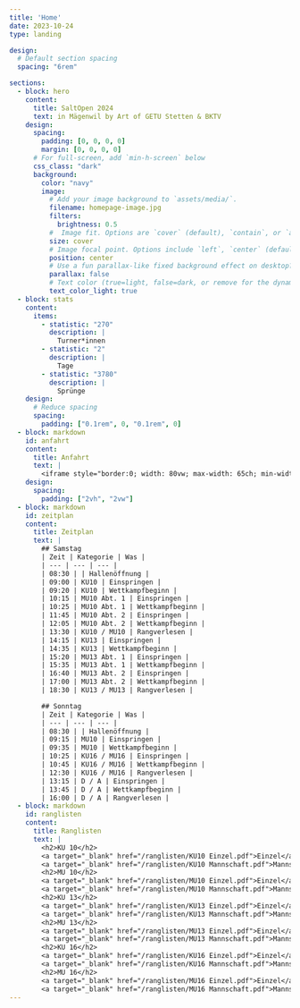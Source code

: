 ```yaml
---
title: 'Home'
date: 2023-10-24
type: landing

design:
  # Default section spacing
  spacing: "6rem"

sections:
  - block: hero
    content:
      title: SaltOpen 2024
      text: in Mägenwil by Art of GETU Stetten & BKTV
    design:
      spacing:
        padding: [0, 0, 0, 0]
        margin: [0, 0, 0, 0]
      # For full-screen, add `min-h-screen` below
      css_class: "dark"
      background:
        color: "navy"
        image:
          # Add your image background to `assets/media/`.
          filename: homepage-image.jpg
          filters:
            brightness: 0.5
          #  Image fit. Options are `cover` (default), `contain`, or `actual` size.
          size: cover
          # Image focal point. Options include `left`, `center` (default), or `right`.
          position: center
          # Use a fun parallax-like fixed background effect on desktop? true/false
          parallax: false
          # Text color (true=light, false=dark, or remove for the dynamic theme color).
          text_color_light: true
  - block: stats
    content:
      items:
        - statistic: "270"
          description: |
            Turner*innen
        - statistic: "2"
          description: |
            Tage
        - statistic: "3780"
          description: |
            Sprünge
    design:
      # Reduce spacing
      spacing:
        padding: ["0.1rem", 0, "0.1rem", 0]
  - block: markdown
    id: anfahrt
    content:
      title: Anfahrt
      text: |
        <iframe style="border:0; width: 80vw; max-width: 65ch; min-width: 20vw; height: 50vh" loading="lazy" frameborder="0" allowfullscreen src="https://www.google.com/maps/embed/v1/place?q=Doppelturnhalle+Oberfeld&key=AIzaSyC4vUMEDH0hY2gPC5FFIzmHb0p6F7_ZVh4"></iframe>
    design:
      spacing:
        padding: ["2vh", "2vw"]
  - block: markdown
    id: zeitplan
    content:
      title: Zeitplan
      text: |
        ## Samstag
        | Zeit | Kategorie | Was |
        | --- | --- | --- |
        | 08:30 | | Hallenöffnung |
        | 09:00 | KU10 | Einspringen |
        | 09:20 | KU10 | Wettkampfbeginn |
        | 10:15 | MU10 Abt. 1 | Einspringen |
        | 10:25 | MU10 Abt. 1 | Wettkampfbeginn |
        | 11:45 | MU10 Abt. 2 | Einspringen |
        | 12:05 | MU10 Abt. 2 | Wettkampfbeginn |
        | 13:30 | KU10 / MU10 | Rangverlesen |
        | 14:15 | KU13 | Einspringen |
        | 14:35 | KU13 | Wettkampfbeginn |
        | 15:20 | MU13 Abt. 1 | Einspringen |
        | 15:35 | MU13 Abt. 1 | Wettkampfbeginn |
        | 16:40 | MU13 Abt. 2 | Einspringen |
        | 17:00 | MU13 Abt. 2 | Wettkampfbeginn |
        | 18:30 | KU13 / MU13 | Rangverlesen |

        ## Sonntag
        | Zeit | Kategorie | Was |
        | --- | --- | --- |
        | 08:30 | | Hallenöffnung |
        | 09:15 | MU10 | Einspringen |
        | 09:35 | MU10 | Wettkampfbeginn |
        | 10:25 | KU16 / MU16 | Einspringen |
        | 10:45 | KU16 / MU16 | Wettkampfbeginn |
        | 12:30 | KU16 / MU16 | Rangverlesen |
        | 13:15 | D / A | Einspringen |
        | 13:45 | D / A | Wettkampfbeginn |
        | 16:00 | D / A | Rangverlesen |
  - block: markdown
    id: ranglisten
    content:
      title: Ranglisten
      text: |
        <h2>KU 10</h2>
        <a target="_blank" href="/ranglisten/KU10 Einzel.pdf">Einzel</a>
        <a target="_blank" href="/ranglisten/KU10 Mannschaft.pdf">Mannschaft</a>
        <h2>MU 10</h2>
        <a target="_blank" href="/ranglisten/MU10 Einzel.pdf">Einzel</a>
        <a target="_blank" href="/ranglisten/MU10 Mannschaft.pdf">Mannschaft</a>
        <h2>KU 13</h2>
        <a target="_blank" href="/ranglisten/KU13 Einzel.pdf">Einzel</a>
        <a target="_blank" href="/ranglisten/KU13 Mannschaft.pdf">Mannschaft</a>
        <h2>MU 13</h2>
        <a target="_blank" href="/ranglisten/MU13 Einzel.pdf">Einzel</a>
        <a target="_blank" href="/ranglisten/MU13 Mannschaft.pdf">Mannschaft</a>
        <h2>KU 16</h2>
        <a target="_blank" href="/ranglisten/KU16 Einzel.pdf">Einzel</a>
        <a target="_blank" href="/ranglisten/KU16 Mannschaft.pdf">Mannschaft</a>
        <h2>MU 16</h2>
        <a target="_blank" href="/ranglisten/MU16 Einzel.pdf">Einzel</a>
        <a target="_blank" href="/ranglisten/MU16 Mannschaft.pdf">Mannschaft</a>
---
```

